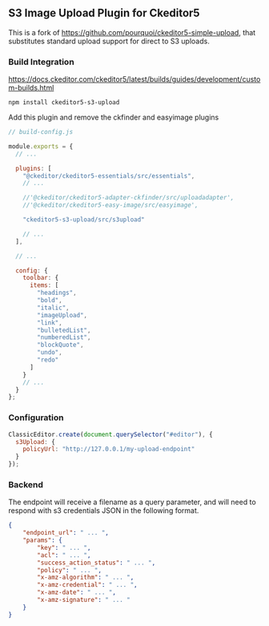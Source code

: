 ## S3 Image Upload Plugin for Ckeditor5

This is a fork of https://github.com/pourquoi/ckeditor5-simple-upload, that substitutes standard upload support for direct to S3 uploads.

### Build Integration

https://docs.ckeditor.com/ckeditor5/latest/builds/guides/development/custom-builds.html

`npm install ckeditor5-s3-upload`

Add this plugin and remove the ckfinder and easyimage plugins

```javascript
// build-config.js

module.exports = {
  // ...

  plugins: [
    "@ckeditor/ckeditor5-essentials/src/essentials",
    // ...

    //'@ckeditor/ckeditor5-adapter-ckfinder/src/uploadadapter',
    //'@ckeditor/ckeditor5-easy-image/src/easyimage',

    "ckeditor5-s3-upload/src/s3upload"

    // ...
  ],

  // ...

  config: {
    toolbar: {
      items: [
        "headings",
        "bold",
        "italic",
        "imageUpload",
        "link",
        "bulletedList",
        "numberedList",
        "blockQuote",
        "undo",
        "redo"
      ]
    }
    // ...
  }
};
```

### Configuration

```javascript
ClassicEditor.create(document.querySelector("#editor"), {
  s3Upload: {
    policyUrl: "http://127.0.0.1/my-upload-endpoint"
  }
});
```

### Backend

The endpoint will receive a filename as a query parameter, and will need to respond with s3 credentials JSON in the following format.

```json
{
    "endpoint_url": " ... ",
    "params": {
        "key": " ... ",
        "acl": " ... ",
        "success_action_status": " ... ",
        "policy": " ... ",
        "x-amz-algorithm": " ... ",
        "x-amz-credential": " ... ",
        "x-amz-date": " ... ",
        "x-amz-signature": " ... "
    }
}
```

